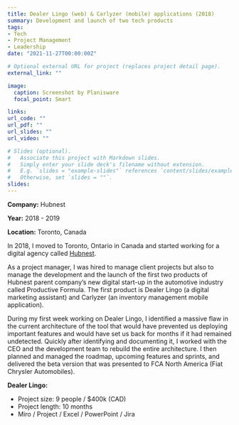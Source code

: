 ```yaml
---
title: Dealer Lingo (web) & Carlyzer (mobile) applications (2018)
summary: Development and launch of two tech products
tags:
- Tech
- Project Management
- Leadership
date: "2021-11-27T00:00:00Z"

# Optional external URL for project (replaces project detail page).
external_link: ""

image:
  caption: Screenshot by Planisware
  focal_point: Smart

links:
url_code: ""
url_pdf: ""
url_slides: ""
url_video: ""

# Slides (optional).
#   Associate this project with Markdown slides.
#   Simply enter your slide deck's filename without extension.
#   E.g. `slides = "example-slides"` references `content/slides/example-slides.md`.
#   Otherwise, set `slides = ""`.
slides: 
---
```


**Company:** Hubnest

**Year:** 2018 - 2019

**Location:** Toronto, Canada

In 2018, I moved to Toronto, Ontario in Canada and started working for a digital agency called [Hubnest](https://www.hubnest.com/).

As a project manager, I was hired to manage client projects but also to manage the development and the launch of the first two products of Hubnest parent company’s new digital start-up in the automotive industry called Productive Formula. The first product is Dealer Lingo (a digital marketing assistant) and Carlyzer (an inventory management mobile application).

During my first week working on Dealer Lingo, I identified a massive flaw in the current architecture of the tool that would have prevented us deploying important features and would have set us back for months if it had remained undetected. Quickly after identifying and documenting it, I worked with the CEO and the development team to rebuild the entire architecture. I then planned and managed the roadmap, upcoming features and sprints, and delivered the beta version that was presented to FCA North America (Fiat Chrysler Automobiles).

**Dealer Lingo:**
- Project size: 9 people / $400k (CAD)
- Project length: 10 months
- Miro / Project / Excel / PowerPoint / Jira